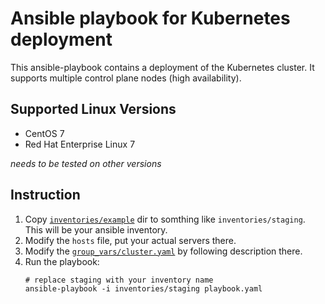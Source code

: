 # Ansible playbook for Kubernetes deployment

This ansible-playbook contains a deployment of the Kubernetes cluster. It supports multiple control plane nodes (high availability).

## Supported Linux Versions

* CentOS 7
* Red Hat Enterprise Linux 7

_needs to be tested on other versions_

## Instruction

1. Copy [`inventories/example`](inventories/example) dir to somthing like `inventories/staging`.\
   This will be your ansible inventory.
2. Modify the `hosts` file, put your actual servers there.
3. Modify the [`group_vars/cluster.yaml`](group_vars/cluster.yaml) by following description there.
4. Run the playbook:
   ```
   # replace staging with your inventory name
   ansible-playbook -i inventories/staging playbook.yaml
   ```
